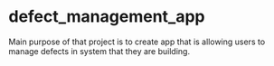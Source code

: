 # defect_management_app
Main purpose of that project is to create app that is allowing users to manage defects in system that they are building.
